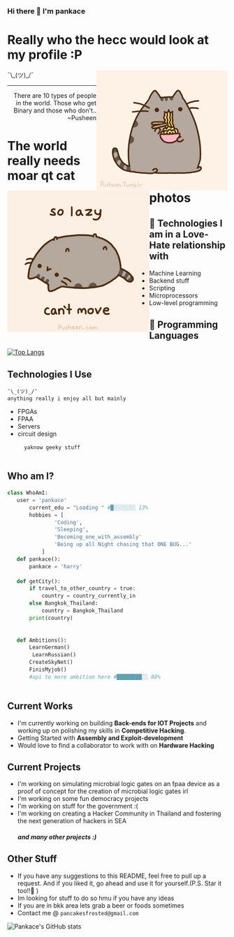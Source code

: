 ### Hi there 👋 I'm pankace 

<h1>Really who the hecc would look at my profile :P</h1> 

<img src = 'https://github.com/pankace/pankace/blob/main/images%20/pusheen2.jpg' alt = 'Ramen Pusheen1' align='right'/>

<img src = 'https://github.com/pankace/pankace/blob/main/images%20/pusheen3.gif' alt = 'Ramen Pusheen2' align='left'/> 
 ¯\_(ツ)_/¯

----

<div style="text-align: right">There are 10 types of people in the world. Those who get Binary and those who don't.. ~Pusheen </div>

<h1>The world really needs moar qt cat photos</h1>
 
## :robot: Technologies I am in a Love-Hate relationship with 
* Machine Learning
* Backend stuff
* Scripting 
* Microprocessors 
* Low-level programming 

## :snake: Programming Languages

[![Top Langs](https://github-readme-stats.vercel.app/api/top-langs/?username=pankace&layout=compact)](https://github.com/pankace/github-readme-stats&langs_count=10)


 ## Technologies I Use 
    ¯\_(ツ)_/¯
    anything really i enjoy all but mainly 
* FPGAs
* FPAA
* Servers 
* circuit design 
  ```
    yaknow geeky stuff
 
 ## Who am I?
 ```python
 class WhoAmI:
 	user = 'pankace'
		current_edu = "Loading " #█░░░░░░░ 13%
		hobbies = [
				'Coding',
				'Sleeping',
				'Becoming_one_with_assembly'
				'Being up all Night chasing that ONE BUG...'
			]
	def pankace():
        pankace = 'harry' 

	def getCity():
        if travel_to_other_country = true: 
            country = country_currently_in 
        else Bangkok_Thailand:
            country = Bangkok_Thailand
		print(country)

	
	def Ambitions():
		LearnGerman()
         LearnRussian()
		CreateSkyNet()
		FinisMyjob()
		#api to more ambition here #████████░░ 80%
	
 ```
 
## Current Works
 * I'm currently working on building **Back-ends for IOT Projects** and working up on polishing my skills in **Competitive Hacking**.
 * Getting Started with **Assembly and Exploit-development**
 * Would love to find a collaborator to work with on **Hardware Hacking**

## Current Projects 
* I'm working on simulating microbial logic gates on an fpaa device as a proof of concept for the creation of microbial logic gates irl 
* I'm working on some fun democracy projects 
* I'm working on stuff for the government :( 
* I'm working on creating a Hacker Community in Thailand and fostering the next generation of hackers in SEA
  <h5>and many other projects :)</h5> 


## Other Stuff

  - If you have any suggestions to this README, feel free to pull up a request. And if you liked it, go ahead and use it for yourself.(P.S. Star it too!!:grimacing: )
  - Im looking for stuff to do so hmu if you have any ideas 
  - If you are in bkk area lets grab a beer or foods sometimes 
  - Contact me @ ```pancakesfrosted@gmail.com```


![Pankace's GitHub stats](https://github-readme-stats.vercel.app/api?username=pankace&show_icons=true&cout_private&theme=gruvbox)
